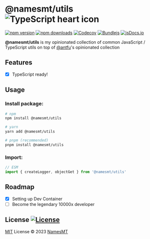 # @namesmt/utils ![TypeScript heart icon](https://img.shields.io/badge/♡-%23007ACC.svg?logo=typescript&logoColor=white)

[![npm version][npm-version-src]][npm-version-href]
[![npm downloads][npm-downloads-src]][npm-downloads-href]
[![Codecov][codecov-src]][codecov-href]
[![Bundlejs][bundlejs-src]][bundlejs-href]
[![jsDocs.io][jsDocs-src]][jsDocs-href]

**@namesmt/utils** is my opinionated collection of common JavaScript / TypeScript utils on top of [@antfu](https://github.com/antfu)'s opinionated collection

## Features
- [x] TypeScript ready!

## Usage
### Install package:
```sh
# npm
npm install @namesmt/utils

# yarn
yarn add @namesmt/utils

# pnpm (recommended)
pnpm install @namesmt/utils
```

### Import:
```ts
// ESM
import { createLogger, objectGet } from '@namesmt/utils'
```

## Roadmap

- [x] Setting up Dev Container
- [ ] Become the legendary 10000x developer

## License [![License][license-src]][license-href]
[MIT](./LICENSE) License © 2023 [NamesMT](https://github.com/NamesMT)

<!-- Badges -->

[npm-version-src]: https://img.shields.io/npm/v/@namesmt/utils?labelColor=18181B&color=F0DB4F
[npm-version-href]: https://npmjs.com/package/@namesmt/utils
[npm-downloads-src]: https://img.shields.io/npm/dm/@namesmt/utils?labelColor=18181B&color=F0DB4F
[npm-downloads-href]: https://npmjs.com/package/@namesmt/utils
[codecov-src]: https://img.shields.io/codecov/c/gh/namesmt/@namesmt/utils/main?labelColor=18181B&color=F0DB4F
[codecov-href]: https://codecov.io/gh/namesmt/@namesmt/utils
[license-src]: https://img.shields.io/github/license/namesmt/@namesmt/utils.svg?labelColor=18181B&color=F0DB4F
[license-href]: https://github.com/namesmt/@namesmt/utils/blob/main/LICENSE
[bundlejs-src]: https://img.shields.io/bundlejs/size/@namesmt/utils?labelColor=18181B&color=F0DB4F
[bundlejs-href]: https://bundlejs.com/?q=@namesmt/utils
[jsDocs-src]: https://img.shields.io/badge/Check_out-jsDocs.io---?labelColor=18181B&color=F0DB4F
[jsDocs-href]: https://www.jsdocs.io/package/@namesmt/utils
